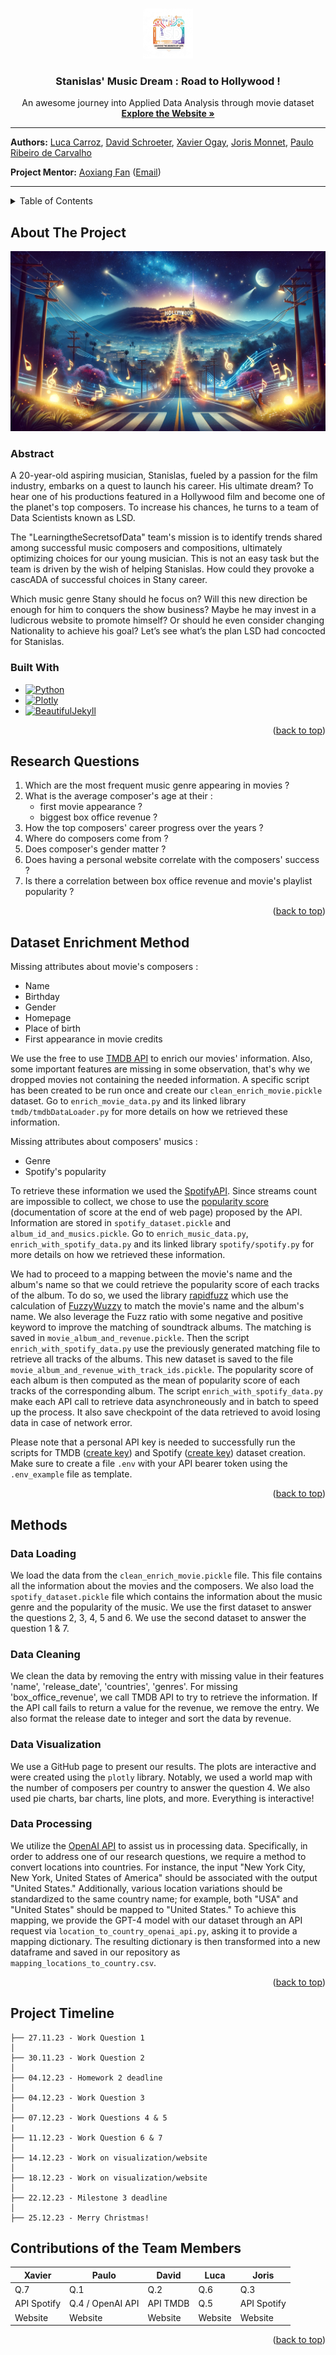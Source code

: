 <!-- Able a quick return to the top page -->
<a name="readme-top"></a>

<!-- PROJECT LOGO -->
<br />
<div align="center">
  <a href="https://github.com/epfl-ada/ada-2023-project-learningthesecretsofdata">
    <img src="assets/img/LSD_trans.png" alt="Logo" width="80" height="80">
  </a>

<h3 align="center">Stanislas' Music Dream : Road to Hollywood !</h3>

  <p align="center">
    An awesome journey into Applied Data Analysis through movie dataset
    <br />
    <a href="https://learningthesecretsofdata.github.io/CS-401_Website/"><strong>Explore the Website »</strong></a>
  </p>
</div>

---

**Authors:** [Luca Carroz](https://people.epfl.ch/emilie.carroz),
[David Schroeter](https://people.epfl.ch/david.schroeter),
[Xavier Ogay](https://people.epfl.ch/xavier.ogay), [Joris Monnet](https://people.epfl.ch/joris.monnet),
[Paulo Ribeiro de Carvalho](https://people.epfl.ch/paulo.ribeirodecarvalho)

**Project Mentor:** [Aoxiang Fan](https://people.epfl.ch/aoxiang.fan) ([Email](mailto:aoxiang.fan@epfl.ch))

---


<!-- TABLE OF CONTENTS -->
<details>
  <summary>Table of Contents</summary>
  <ol>
    <li>
      <a href="#about-the-project">About The Project</a>
      <ul>
        <li><a href="#abstract">Abstract</a></li>
        <li><a href="#built-with">Built With</a></li>
      </ul>
    </li>
    <li><a href="#research-questions">Research Questions</a></li>
    <li><a href="#dataset-enrichment-method">Dataset Enrichment Method</a></li>
    <li>
      <a href="#methods">Methods</a>
      <ul>
        <li><a href="#data-loading">Data Loading</a></li>
        <li><a href="#data-cleaning">Data Cleaning</a></li>
        <li><a href="#data-visualization">Data Visualization</a></li>
        <li><a href="#data-processing">Data Processing</a></li>
      </ul>
    </li>
    <li><a href="#project-timeline">Project Timeline</a></li>
    <li><a href="#organization-within-the-team">Organization Within the Team</a></li>
  </ol>
</details>



<!-- ABOUT THE PROJECT -->

## About The Project

[![Road-to-holywood][product-screenshot]](https://learningthesecretsofdata.github.io/CS-401_Website/)

### Abstract

A 20-year-old aspiring musician, Stanislas, fueled by a passion for the film industry, embarks on a quest to launch his
career. His ultimate dream? To hear one of his productions featured in a Hollywood film and become one of the planet's
top composers. To increase his chances, he turns to a team of Data Scientists known as LSD.

The "LearningtheSecretsofData" team's mission is to identify trends shared among successful music composers and
compositions, ultimately
optimizing choices for our young musician. This is not an easy task but the team is driven by the wish of helping
Stanislas. How could they provoke a cascADA of successful choices in Stany career.

Which music genre Stany should he focus on? Will this new direction be enough for him to conquers the show business?
Maybe he may invest in a ludicrous website to promote himself? Or should he even consider changing Nationality to
achieve his goal? Let’s see what’s the plan LSD had concocted for Stanislas.

### Built With

* [![Python][Python.org]][Python-url]
* [![Plotly][Plotly.com]][Plotly-url]
* [![BeautifulJekyll][BeautifulJekyll.com]][BeautifulJekyll-url]

<p align="right">(<a href="#readme-top">back to top</a>)</p>

## Research Questions

1) Which are the most frequent music genre appearing in movies ?
2) What is the average composer's age at their :
    - first movie appearance ?
    - biggest box office revenue ?
3) How the top composers' career progress over the years ?
4) Where do composers come from ?
5) Does composer's gender matter ?
6) Does having a personal website correlate with the composers' success ?
7) Is there a correlation between box office revenue and movie's playlist popularity ?

<p align="right">(<a href="#readme-top">back to top</a>)</p>

## Dataset Enrichment Method

Missing attributes about movie's composers :

- Name
- Birthday
- Gender
- Homepage
- Place of birth
- First appearance in movie credits

We use the free to use [TMDB API](https://www.themoviedb.org/?language=fr) to enrich our movies' information. Also, some
important features are missing in some observation, that's why we dropped movies not containing the needed information.
A specific
script has been created to be run once and create our `clean_enrich_movie.pickle` dataset. Go to `enrich_movie_data.py`
and
its linked library `tmdb/tmdbDataLoader.py` for more details on how we retrieved these information.

Missing attributes about composers' musics :

- Genre
- Spotify's popularity

To retrieve these information we used the [SpotifyAPI](https://developer.spotify.com/documentation/web-api). Since
streams count are impossible to collect, we chose to use
the [popularity score](https://developer.spotify.com/documentation/web-api/reference/get-track)
(documentation of score at the end of web page) proposed by the API. Information are stored in `spotify_dataset.pickle`
and `album_id_and_musics.pickle`.
Go to `enrich_music_data.py`, `enrich_with_spotify_data.py` and its linked library `spotify/spotify.py` for more details
on how we retrieved these information.

We had to proceed to a mapping between the movie's name and the album's name so that we could retrieve the popularity
score of each tracks of the album.
To do so, we used the library [rapidfuzz](https://pypi.org/project/rapidfuzz/) which use the calculation
of [FuzzyWuzzy](https://github.com/seatgeek/fuzzywuzzy) to match the movie's name and the album's name.
We also leverage the Fuzz ratio with some negative and positive keyword to improve the matching of soundtrack albums.
The matching is saved in `movie_album_and_revenue.pickle`. Then the script `enrich_with_spotify_data.py` use the
previously generated matching file to retrieve all tracks of the albums. This new dataset is saved to the
file `movie_album_and_revenue_with_track_ids.pickle`.
The popularity score of each album is then computed as the mean of popularity score of each tracks of the corresponding
album.
The script `enrich_with_spotify_data.py` make each API call to retrieve data asynchroneously and in batch to speed up
the process. It also save checkpoint of the data retrieved to avoid losing data in case of network error.

Please note that a personal API key is needed to successfully run the scripts for
TMDB ([create key](https://developer.themoviedb.org/reference/intro/getting-started))
and Spotify ([create key](https://developer.spotify.com/documentation/web-api/tutorials/getting-started)) dataset
creation.
Make sure to create a file `.env` with your API bearer token using the `.env_example` file as template.

<p align="right">(<a href="#readme-top">back to top</a>)</p>

## Methods

### Data Loading

We load the data from the `clean_enrich_movie.pickle` file. This file contains all the information about the movies and
the composers. We also load the `spotify_dataset.pickle` file which contains the information about the music genre and
the popularity of the music. We use the first dataset to answer the questions 2, 3, 4, 5 and 6. We use the second
dataset to answer the question 1 & 7.

### Data Cleaning

We clean the data by removing the entry with missing value in their features 'name', 'release_date',
'countries', 'genres'. For missing 'box_office_revenue', we call TMDB API to try to retrieve the information.
If the API call fails to return a value for the revenue, we remove the entry.
We also format the release date to integer and sort the data by revenue.

### Data Visualization

We use a GitHub page to present our results. The plots are interactive and were created using the `plotly`
library. Notably, we used a world map with the number of composers per country to answer the question 4.
We also used pie charts, bar charts, line plots, and more. Everything is interactive!

### Data Processing

We utilize the [OpenAI API](https://platform.openai.com/docs/introduction) to assist us in processing data.
Specifically, in order to address one of our research questions, we require a method to convert locations into
countries. For instance, the input "New York City, New York, United States of America" should be associated with the
output "United States." Additionally, various location variations should be standardized to the same country name; for
example, both "USA" and "United States" should be mapped to "United States." To achieve this mapping, we provide the
GPT-4 model with our dataset through an API request via `location_to_country_openai_api.py`, asking it to provide a 
mapping dictionary. The resulting dictionary is then transformed into a new dataframe and saved in our repository as 
`mapping_locations_to_country.csv`.

<p align="right">(<a href="#readme-top">back to top</a>)</p>

## Project Timeline

```
├── 27.11.23 - Work Question 1
│  
├── 30.11.23 - Work Question 2
│  
├── 04.12.23 - Homework 2 deadline
│  
├── 04.12.23 - Work Question 3
│  
├── 07.12.23 - Work Questions 4 & 5
|
├── 11.12.23 - Work Question 6 & 7
│
├── 14.12.23 - Work on visualization/website
│  
├── 18.12.23 - Work on visualization/website
│    
├── 22.12.23 - Milestone 3 deadline
│  
├── 25.12.23 - Merry Christmas!
```

## Contributions of the Team Members

| Xavier      | Paulo            | David    | Luca    | Joris       |
|-------------|------------------|----------|---------|-------------|
| Q.7         | Q.1              | Q.2      | Q.6     | Q.3         |
| API Spotify | Q.4 / OpenAI API | API TMDB | Q.5     | API Spotify |
| Website     | Website          | Website  | Website | Website     |

<p align="right">(<a href="#readme-top">back to top</a>)</p>

<!-- MARKDOWN LINKS & IMAGES -->
<!-- https://www.markdownguide.org/basic-syntax/#reference-style-links -->

[Python.org]: https://img.shields.io/badge/Python-3776AB?style=for-the-badge&logo=python&logoColor=white

[Python-url]: https://www.python.org/

[Plotly.com]: https://img.shields.io/badge/Plotly-239120?style=for-the-badge&logo=plotly&logoColor=white

[Plotly-url]: https://plotly.com/

[BeautifulJekyll.com]: https://img.shields.io/badge/Beautiful%20Jekyll-%23FF0000.svg?style=for-the-badge&logo=Jekyll&logoColor=white

[BeautifulJekyll-url]: https://beautifuljekyll.com/

[product-screenshot]: assets/img/header_holy.png









